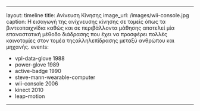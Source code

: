 ---
layout: timeline 
title: Ανίνευση Κίνησης
image_url: /images/wii-console.jpg
caption: H εισαγωγή της ανίχνευσης κίνησης σε τομείς όπως τα βιντεοπαιχνίδια καθώς και σε περιβάλλοντα μάθησης αποτελεί μία επαναστατική μέθοδο διάδρασης που έχει να προσφέρει πολλές καινοτομίες στον τομέα τηςαλληλεπίδρασης μεταξύ ανθρώπου και μηχανής. 
events:
  - vpl-data-glove  1988
  - power-glove 1989
  - active-badge 1990
  - steve-mann-wearable-computer
  - wii-console 2006
  - kinect 2010
  - leap-motion
 ---
